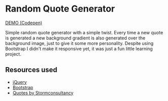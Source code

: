 # Random Quote Generator

[DEMO (Codepen)](http://codepen.io/marko-hologram/full/ZBWeaa/)

Simple random quote generator with a simple twist. Every time a new quote is generated a new background gradient is also generated over the background image, just to give it some more personality. Despite using Bootstrap I didn't make it responsive yet, it was just a fun little learning project.

## Resources used

* [jQuery](https://jquery.com/)
* [Bootstrap](http://getbootstrap.com/)
* [Quotes by Stormconsultancy](http://quotes.stormconsultancy.co.uk/)
